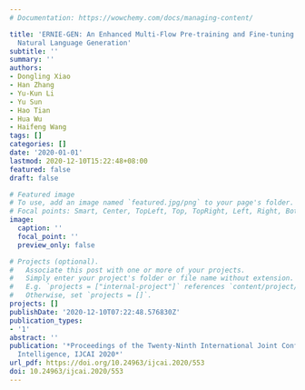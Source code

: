 ```yaml
---
# Documentation: https://wowchemy.com/docs/managing-content/

title: 'ERNIE-GEN: An Enhanced Multi-Flow Pre-training and Fine-tuning Framework for
  Natural Language Generation'
subtitle: ''
summary: ''
authors:
- Dongling Xiao
- Han Zhang
- Yu-Kun Li
- Yu Sun
- Hao Tian
- Hua Wu
- Haifeng Wang
tags: []
categories: []
date: '2020-01-01'
lastmod: 2020-12-10T15:22:48+08:00
featured: false
draft: false

# Featured image
# To use, add an image named `featured.jpg/png` to your page's folder.
# Focal points: Smart, Center, TopLeft, Top, TopRight, Left, Right, BottomLeft, Bottom, BottomRight.
image:
  caption: ''
  focal_point: ''
  preview_only: false

# Projects (optional).
#   Associate this post with one or more of your projects.
#   Simply enter your project's folder or file name without extension.
#   E.g. `projects = ["internal-project"]` references `content/project/deep-learning/index.md`.
#   Otherwise, set `projects = []`.
projects: []
publishDate: '2020-12-10T07:22:48.576830Z'
publication_types:
- '1'
abstract: ''
publication: '*Proceedings of the Twenty-Ninth International Joint Conference on Artificial
  Intelligence, IJCAI 2020*'
url_pdf: https://doi.org/10.24963/ijcai.2020/553
doi: 10.24963/ijcai.2020/553
---
```

